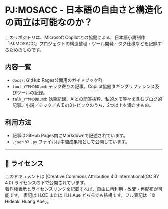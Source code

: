 # PJ:MOSACC - 日本語の自由さと構造化の両立は可能なのか？

このリポジトリは、Microsoft Copilotとの協働による、日本語小説制作「PJ:MOSACC」プロジェクトの構造整理・ツール開発・タグ仕様などを記録するためのものです。

## 内容一覧
- `docs/`: GitHub Pages公開用のガイドブック群
- `tool_YYMMDDD.md`: テック寄りの記事。Copilot協働タギングリファレンス及びツールの記録。
- `talk_YYMMDDD.md`: 執筆記録、AIとの問答抜粋、私的メモ等々を含むブログ的記事。小説／テック／ＡＩの3トピックのうち、2つ以上を満たすもの。

## 利用方法
- 記事はGitHub Pages内にMarkdownで記述されています。
- `.json` や `.py` ファイルは中間成果物として公開しています。

---

## 🧾 ライセンス

このドキュメントは [Creative Commons Attribution 4.0 International(CC BY 4.0) ライセンスの下で公開されています。  
著作権表示とライセンスリンクを記載すれば、自由に再利用・改変・再配布が可能です。
表記は H.OE または H.H.Aue どちらでも結構です。フル表記は「© Hideaki Huang Aue」。
